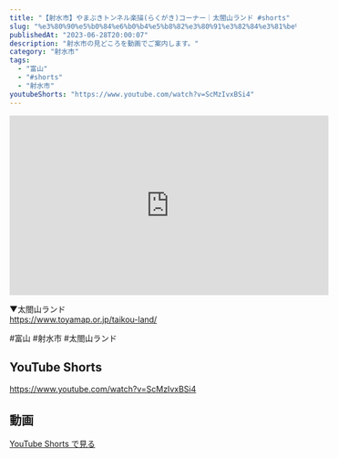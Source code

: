 ```yaml
---
title: "【射水市】やまぶきトンネル楽描(らくがき)コーナー｜太閤山ランド #shorts"
slug: "%e3%80%90%e5%b0%84%e6%b0%b4%e5%b8%82%e3%80%91%e3%82%84%e3%81%be%e3%81%b6%e3%81%8d%e3%83%88%e3%83%b3%e3%83%8d%e3%83%ab%e6%a5%bd%e6%8f%8f%e3%82%89%e3%81%8f%e3%81%8c%e3%81%8d%e3%82%b3%e3%83%bc%e3%83%8a"
publishedAt: "2023-06-28T20:00:07"
description: "射水市の見どころを動画でご案内します。"
category: "射水市"
tags: 
  - "富山"
  - "#shorts"
  - "射水市"
youtubeShorts: "https://www.youtube.com/watch?v=ScMzIvxBSi4"
---
```


<iframe width="560" height="315" src="https://www.youtube.com/embed/BKQMeKEnLEA" frameborder="0" allowfullscreen></iframe>

▼太閤山ランド<br />
https://www.toyamap.or.jp/taikou-land/

#富山 #射水市 #太閤山ランド

## YouTube Shorts

https://www.youtube.com/watch?v=ScMzIvxBSi4

## 動画

[YouTube Shorts で見る](https://www.youtube.com/watch?v=ScMzIvxBSi4)


